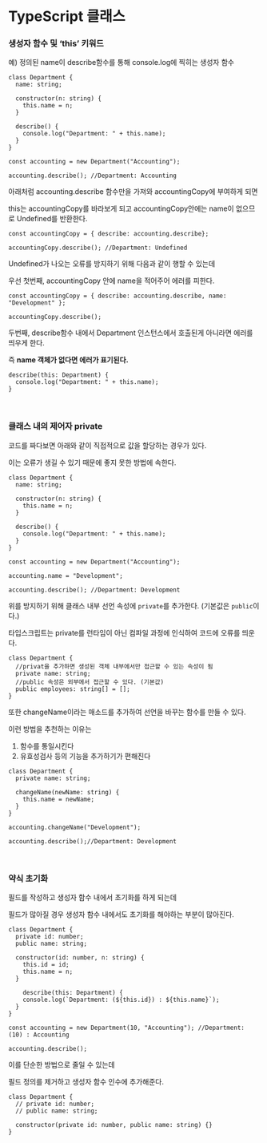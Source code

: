 # TypeScript 클래스

### 생성자 함수 및 ‘this’ 키워드

예) 정의된 name이 describe함수를 통해 console.log에 찍히는 생성자 함수

```tsx
class Department {
  name: string;

  constructor(n: string) {
    this.name = n;
  }

  describe() {
    console.log("Department: " + this.name);
  }
}

const accounting = new Department("Accounting");

accounting.describe(); //Department: Accounting
```

아래처럼 accounting.describe 함수만을 가져와 accountingCopy에 부여하게 되면

this는 accountingCopy를 바라보게 되고 accountingCopy안에는 name이 없으므로 Undefined를 반환한다.

```tsx
const accountingCopy = { describe: accounting.describe};

accountingCopy.describe(); //Department: Undefined
```

Undefined가 나오는 오류를 방지하기 위해 다음과 같이 행할 수 있는데

우선 첫번째, accountingCopy 안에 name을 적어주어 에러를 피한다.

```tsx
const accountingCopy = { describe: accounting.describe, name: "Development" };

accountingCopy.describe();
```

두번째, describe함수 내에서 Department 인스턴스에서 호출된게 아니라면 에러를 띄우게 한다.

즉 **name 객체가 없다면 에러가 표기된다.**

```tsx
describe(this: Department) {
  console.log("Department: " + this.name);
}
```
<br>

### 클래스 내의 제어자 private

코드를 짜다보면 아래와 같이 직접적으로 값을 할당하는 경우가 있다.

이는 오류가 생길 수 있기 때문에 좋지 못한 방법에 속한다.

```tsx
class Department {
  name: string;

  constructor(n: string) {
    this.name = n;
  }

  describe() {
    console.log("Department: " + this.name);
  }
}

const accounting = new Department("Accounting");

accounting.name = "Development";

accounting.describe(); //Department: Development
```

위를 방지하기 위해 클래스 내부 선언 속성에 `private`를 추가한다. (기본값은 `public`이다.)

타입스크립트는 private를 런타임이 아닌 컴파일 과정에 인식하여 코드에 오류를 띄운다.

```tsx
class Department {
  //privat을 추가하면 생성된 객체 내부에서만 접근할 수 있는 속성이 됨
  private name: string;
  //public 속성은 외부에서 접근할 수 있다. (기본값)
  public employees: string[] = [];
}
```

또한 changeName이라는 매소드를 추가하여 선언을 바꾸는 함수를 만들 수 있다.

이런 방법을 추천하는 이유는

1. 함수를 통일시킨다
2. 유효성검사 등의 기능을 추가하기가 편해진다

```tsx
class Department {
  private name: string;

  changeName(newName: string) {
    this.name = newName;
  }
}

accounting.changeName("Development");

accounting.describe();//Department: Development
```
<br>

### 약식 초기화

필드를 작성하고 생성자 함수 내에서 초기화를 하게 되는데

필드가 많아질 경우 생성자 함수 내에서도 초기화를 해야하는 부분이 많아진다.

```tsx
class Department {
  private id: number;
  public name: string;

  constructor(id: number, n: string) {
    this.id = id;
    this.name = n;
  }
  
    describe(this: Department) {
    console.log(`Department: (${this.id}) : ${this.name}`);
  }
}

const accounting = new Department(10, "Accounting"); //Department: (10) : Accounting

accounting.describe();
```

이를 단순한 방법으로 줄일 수 있는데

필드 정의를 제거하고 생성자 함수 인수에 추가해준다.

```tsx
class Department {
  // private id: number;
  // public name: string;

  constructor(private id: number, public name: string) {}
}
```